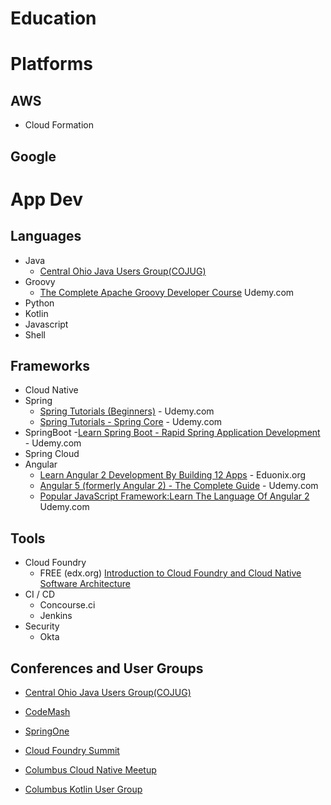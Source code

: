 # Education

# Platforms

## AWS
- Cloud Formation

## Google

# App Dev

## Languages
- Java
  - [Central Ohio Java Users Group(COJUG)](http://cojug.org)
- Groovy
  - [The Complete Apache Groovy Developer Course](https://www.udemy.com/apache-groovy/learn/v4/overview) Udemy.com
- Python
- Kotlin
- Javascript
- Shell

## Frameworks
- Cloud Native
- Spring
  - [Spring Tutorials (Beginners)](https://www.udemy.com/draft/253036/learn/v4/overview) - Udemy.com
  - [Spring Tutorials - Spring Core](https://www.udemy.com/springcore2/learn/v4/overview) - Udemy.com
- SpringBoot
  -[Learn Spring Boot - Rapid Spring Application Development](https://www.udemy.com/spring-boot-intro/learn/v4/overview) - Udemy.com
- Spring Cloud
- Angular
  - [Learn Angular 2 Development By Building 12 Apps](https://www.eduonix.com/dashboard/learn-angular-2-development-by-building-10-apps) - Eduonix.org
  - [Angular 5 (formerly Angular 2) - The Complete Guide](https://www.udemy.com/the-complete-guide-to-angular-2/learn/v4/overview) - Udemy.com
  - [Popular JavaScript Framework:Learn The Language Of Angular 2](https://www.udemy.com/popular-javascript-frameworklearn-the-language-of-angular-2/learn/v4/content) Udemy.com

## Tools
- Cloud Foundry
  - FREE (edx.org) [Introduction to Cloud Foundry and Cloud Native Software Architecture](https://courses.edx.org/courses/course-v1:LinuxFoundationX+LFS132x+1T2017/course/)
- CI / CD
  - Concourse.ci
  - Jenkins
- Security
  - Okta

## Conferences and User Groups
- [Central Ohio Java Users Group(COJUG)](http://cojug.org)
- [CodeMash](http://codemash.org)
- [SpringOne](https://springoneplatform.io/)
- [Cloud Foundry Summit](https://www.cloudfoundry.org/events/)

- [Columbus Cloud Native Meetup](https://www.meetup.com/Columbus-Cloud-Native-Meetup/)
- [Columbus Kotlin User Group](https://www.meetup.com/Columbus-Kotlin-User-Group/)
